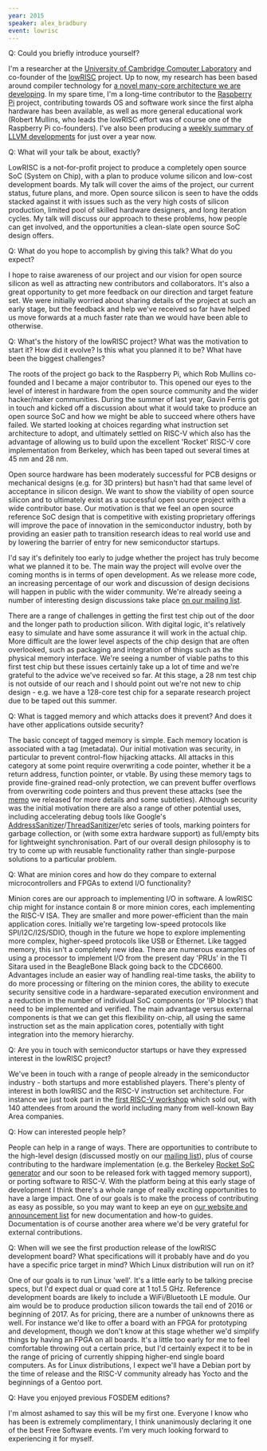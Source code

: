 ```yaml
---
year: 2015
speaker: alex_bradbury 
event: lowrisc 
---
```


Q: Could you briefly introduce yourself? 

I'm a researcher at the [University of Cambridge Computer Laboratory](http://www.cl.cam.ac.uk/) and
co-founder of the [lowRISC](http://www.lowrisc.org/) project. Up to now, my research has been based
around compiler technology for [a novel many-core architecture we are
developing](http://www.cl.cam.ac.uk/~rdm34/loki/). In my spare time, I'm a
long-time contributor to the [Raspberry Pi](http://www.raspberrypi.org/) project, contributing towards OS and
software work since the first alpha hardware has been available, as well as more
general educational work (Robert Mullins, who leads the lowRISC effort was of
course one of the Raspberry Pi co-founders). I've also been producing a
[weekly summary of LLVM developments](http://llvmweekly.org/) for just over a
year now.

Q: What will your talk be about, exactly?

LowRISC is a not-for-profit project to produce a completely open source SoC (System on Chip),
with a plan to produce volume silicon and low-cost development boards. My talk
will cover the aims of the project, our current status, future plans, and
more. Open source silicon is seen to have the odds stacked against it with
issues such as the very high costs of silicon production, limited pool of
skilled hardware designers, and long iteration cycles. My talk will discuss
our approach to these problems, how people can get involved, and the
opportunities a clean-slate open source SoC design offers.

Q: What do you hope to accomplish by giving this talk? What do you expect?

I hope to raise awareness of our project and our vision for open source
silicon as well as attracting new contributors and collaborators. It's also a
great opportunity to get more feedback on our direction and target feature
set. We were initially worried about sharing details of the project at such an
early stage, but the feedback and help we've received so far have helped us
move forwards at a much faster rate than we would have been able to otherwise.

Q: What's the history of the lowRISC project? What was the motivation to start
it? How did it evolve? Is this what you planned it to be? What have been the
biggest challenges?

The roots of the project go back to the Raspberry Pi, which Rob Mullins
co-founded and I became a major contributor to. This opened our eyes to the
level of interest in hardware from the open source community and the wider
hacker/maker communities. During the summer of last year, Gavin Ferris got in
touch and kicked off a discussion about what it would take to produce an open
source SoC and how we might be able to succeed where others have failed.  We
started looking at choices regarding what instruction set architecture to
adopt, and ultimately settled on RISC-V which also has the advantage of
allowing us to build upon the excellent 'Rocket' RISC-V core implementation
from Berkeley, which has been taped out several times at 45 nm and 28 nm.

Open source hardware has been moderately successful for PCB designs or
mechanical designs (e.g. for 3D printers) but hasn't had that same level of
acceptance in silicon design. We want to show the viability of open source
silicon and to ultimately exist as a successful open source project with a
wide contributor base. Our motivation is that we feel an open source reference
SoC design that is competitive with existing proprietary offerings will
improve the pace of innovation in the semiconductor industry, both by
providing an easier path to transition research ideas to real world use and by
lowering the barrier of entry for new semiconductor startups.

I'd say it's definitely too early to judge whether the project has truly
become what we planned it to be. The main way the project will evolve over the
coming months is in terms of open development. As we release more code, an
increasing percentage of our work and discussion of design decisions will
happen in public with the wider community. We're already seeing a number of
interesting design discussions take place [on our mailing
list](http://listmaster.pepperfish.net/cgi-bin/mailman/listinfo/lowrisc-dev-lists.lowrisc.org).

There are a range of challenges in getting the first test chip out of the door
and the longer path to production silicon. With digital logic, it's relatively
easy to simulate and have some assurance it will work in the actual chip. More
difficult are the lower level aspects of the chip design that are often
overlooked, such as packaging and integration of things such as the physical
memory interface. We're seeing a number of viable paths to this first test
chip but these issues certainly take up a lot of time and we're grateful to
the advice we've received so far. At this stage, a 28 nm test chip is not
outside of our reach and I should point out we're not new to chip design -
e.g. we have a 128-core test chip for a separate research project due to be
taped out this summer.

Q: What is tagged memory and which attacks does it prevent? And does it have
other applications outside security?

The basic concept of tagged memory is simple. Each memory location is
associated with a tag (metadata). Our initial motivation was security, in
particular to prevent control-flow hijacking attacks. All attacks in this
category at some point require overwriting a code pointer, whether it be a
return address, function pointer, or vtable. By using these memory tags to
provide fine-grained read-only protection, we can prevent buffer overflows
from overwriting code pointers and thus prevent these attacks (see the
[memo](http://www.lowrisc.org/docs/memo-2014-001-tagged-memory-and-minion-cores/)
we released for more details and some subtleties). Although security was the
initial motivation there are also a range of other potential uses, including
accelerating debug tools like Google's [AddressSanitizer](http://code.google.com/p/address-sanitizer/)/[ThreadSanitizer](http://code.google.com/p/thread-sanitizer/)/etc
series of tools, marking pointers for garbage collection, or (with some extra
hardware support) as full/empty bits for lightweight synchronisation. Part of
our overall design philosophy is to try to come up with reusable functionality
rather than single-purpose solutions to a particular problem.

Q: What are minion cores and how do they compare to external microcontrollers
and FPGAs to extend I/O functionality?

Minion cores are our approach to implementing I/O in software. A lowRISC chip
might for instance contain 8 or more minion cores, each implementing the
RISC-V ISA.  They are smaller and more power-efficient than the main
application cores.  Initially we're targeting low-speed protocols like
SPI/I2C/I2S/SDIO, though in the future we hope to explore implementing more
complex, higher-speed protocols like USB or Ethernet. Like tagged memory, this
isn't a completely new idea. There are numerous examples of using a processor
to implement I/O from the present day 'PRUs' in the TI Sitara used in the
BeagleBone Black going back to the CDC6600. Advantages include an easier way
of handling real-time tasks, the ability to do more processing or filtering on
the minion cores, the ability to execute security sensitive code in a
hardware-separated execution environment and a reduction in the number of
individual SoC components (or 'IP blocks') that need to be implemented and
verified. The main advantage versus external components is that we can get
this flexibility on-chip, all using the same instruction set as the main
application cores, potentially with tight integration into the memory
hierarchy.

Q: Are you in touch with semiconductor startups or have they expressed
interest in the lowRISC project?

We've been in touch with a range of people already in the semiconductor
industry - both startups and more established players. There's plenty of
interest in both lowRISC and the RISC-V instruction set architecture. For
instance we just took part in the [first RISC-V
workshop](http://riscv.org/workshop-jan2015.html) which sold out, with 140
attendees from around the world including many from well-known Bay Area
companies.

Q: How can interested people help?

People can help in a range of ways. There are opportunities to contribute to
the high-level design (discussed mostly on our [mailing
list](http://listmaster.pepperfish.net/cgi-bin/mailman/listinfo/lowrisc-dev-lists.lowrisc.org)),
plus of course contributing to the hardware implementation (e.g. the Berkeley
[Rocket SoC generator](https://github.com/ucb-bar/rocket-chip) and our soon to
be released fork with tagged memory support), or porting software to RISC-V.
With the platform being at this early stage of development I think there's a
whole range of really exciting opportunities to have a large impact. One of
our goals is to make the process of contributing as easy as possible, so you
may want to keep an eye on [our website and announcement
list](http://www.lowrisc.org) for new documentation and how-to guides.
Documentation is of course another area where we'd be very grateful for
external contributions.

Q: When will we see the first production release of the lowRISC development
board? What specifications will it probably have and do you have a specific
price target in mind? Which Linux distribution will run on it?

One of our goals is to run Linux 'well'. It's a little early to be talking
precise specs, but I'd expect dual or quad core at 1 to1.5 GHz. Reference
development boards are likely to include a WiFi/Bluetooth LE module. Our aim would be
to produce production silicon towards the tail end of 2016 or beginning of 2017.
As for pricing, there are a number of unknowns there as well. For instance
we'd like to offer a board with an FPGA for prototyping and development,
though we don't know at this stage whether we'd simplify things by having an FPGA
on all boards. It's a little too early for me to feel comfortable throwing out
a certain price, but I'd certainly expect it to be in the range of pricing of
currently shipping higher-end single board computers. As for Linux
distributions, I expect we'll have a Debian port by the time of release and
the RISC-V community already has Yocto and the beginnings of a Gentoo port.

Q: Have you enjoyed previous FOSDEM editions?

I'm almost ashamed to say this will be my first one. Everyone I know who has
been is extremely complimentary, I think unanimously declaring it one of the
best Free Software events. I'm very much looking forward to experiencing it
for myself.
